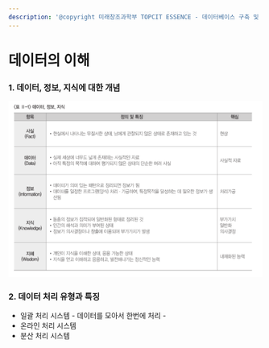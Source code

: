 ```yaml
---
description: '@copyright 미래창조과학부 TOPCIT ESSENCE - 데이터베이스 구축 및 운영'
---
```


# 데이터의 이해

### 1. 데이터, 정보, 지식에 대한 개념

![](../../.gitbook/assets/image%20%2814%29.png)

### 2. 데이터 처리 유형과 특징

* 일괄 처리 시스템 - 데이터를 모아서 한번에 처리 - 
* 온라인 처리 시스템
* 분산 처리 시스템

